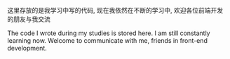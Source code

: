 这里存放的是我学习中写的代码,
现在我依然在不断的学习中,
欢迎各位前端开发的朋友与我交流

The code I wrote during my studies is stored here.
I am still constantly learning now.
Welcome to communicate with me, friends in front-end development.
